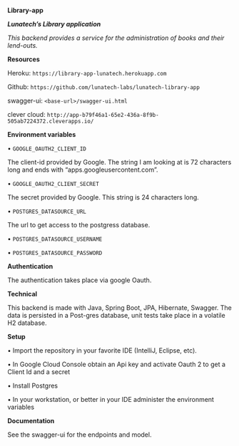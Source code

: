 **Library-app**

*****Lunatech’s Library application*****

*This backend provides a service for the administration of books and their lend-outs.*


**Resources**

Heroku:				`https://library-app-lunatech.herokuapp.com`

Github:				`https://github.com/lunatech-labs/lunatech-library-app`

swagger-ui:		`<base-url>/swagger-ui.html`

clever cloud: `http://app-b79f46a1-65e2-436a-8f9b-505ab7224372.cleverapps.io/`


**Environment variables**

•	`GOOGLE_OAUTH2_CLIENT_ID`

The client-id provided by Google. The string I am looking at is 72 characters long and ends with “apps.googleusercontent.com”.

•	`GOOGLE_OAUTH2_CLIENT_SECRET`

The secret provided by Google. This string is 24 characters long.

•	`POSTGRES_DATASOURCE_URL`

The url to get access to the postgress database. 

•	`POSTGRES_DATASOURCE_USERNAME`

•	`POSTGRES_DATASOURCE_PASSWORD`


**Authentication**

The authentication takes place via google Oauth.

**Technical**

This backend is made with Java, Spring Boot, JPA, Hibernate, Swagger. The data is persisted in a Post-gres database, unit tests take place in a volatile H2 database.

**Setup**

•	Import the repository in your favorite IDE (IntelliJ, Eclipse, etc).

•	In Google Cloud Console obtain an Api key and activate Oauth 2 to get a Client Id and a secret

•	Install Postgres

•	In your workstation, or better in your IDE administer the environment variables

**Documentation**

See the swagger-ui for the endpoints and model.

